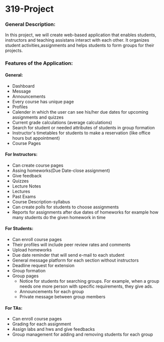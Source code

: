 # 319-Project
### General Description: ###
In this project, we will create web-based application that enables students, instructors and teaching assistans interact with each other. It organizes student activities,assignments and helps students to form groups for their projects.
### Features of the Application:
#### General:
* Dashboard
* Message
* Announcements 
* Every course has unique page
* Profiles
* Calender in which the user can see his/her due dates for upcoming assignments and quizzes
* Current grade calculations (average calculations)
* Search for student or needed attributes of students in group formation
* Instructor's timetables for students to make a reservation (like office hours but appointment)
* Course Pages

#### For Instructors:
* Can create course pages
* Assing homeworks(Due Date-close assignment)
* Give feedback
* Quizzes
* Lecture Notes
* Lectures
* Past Exams
* Course Description-syllabus
* Can create polls for students to choose assignments
* Reports for assignments after due dates of homeworks for example how many students do the given homework in time

#### For Students:
* Can enroll course pages
* Their profiles will include peer review rates and comments
* Upload homeworks
* Due date reminder that will send e-mail to each student
* General message platform for each section without instructors
* Deadline request for extension
* Group formation
* Group pages
  * Notice for students for searching groups. For example, when a group needs one more person with specific requirements, they give ads.
  * Announcements for each group
  * Private message between group members

#### For TAs:
* Can enroll course pages
* Grading for each assignment
* Assign labs and hws and give feedbacks
* Group management for adding and removing students for each group


